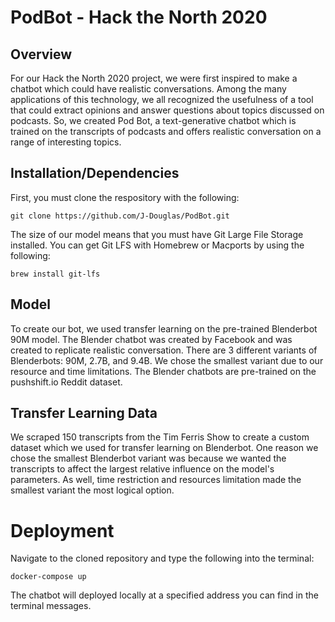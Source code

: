 #  PodBot - Hack the North 2020

## Overview

For our Hack the North 2020 project, we were first inspired to make a chatbot which could have realistic conversations. Among the many applications of this technology, we all recognized the usefulness of a tool that could extract opinions and answer questions about topics discussed on podcasts. So, we created Pod Bot, a text-generative chatbot which is trained on the transcripts of podcasts and offers realistic conversation on a range of interesting topics.

## Installation/Dependencies

First, you must clone the respository with the following:

`git clone https://github.com/J-Douglas/PodBot.git`

The size of our model means that you must have Git Large File Storage installed. You can get Git LFS with Homebrew or Macports by using the following:

`brew install git-lfs`

## Model

To create our bot, we used transfer learning on the pre-trained Blenderbot 90M model. The Blender chatbot was created by Facebook and was created to replicate realistic conversation. There are 3 different variants of Blenderbots: 90M, 2.7B, and 9.4B. We chose the smallest variant due to our resource and time limitations. The Blender chatbots are pre-trained on the pushshift.io Reddit dataset.

## Transfer Learning Data

We scraped 150 transcripts from the Tim Ferris Show to create a custom dataset which we used for transfer learning on Blenderbot. One reason we chose the smallest Blenderbot variant was because we wanted the transcripts to affect the largest relative influence on the model's parameters. As well, time restriction and resources limitation made the smallest variant the most logical option.

# Deployment

Navigate to the cloned repository and type the following into the terminal:

`docker-compose up`

The chatbot will deployed locally at a specified address you can find in the terminal messages.
